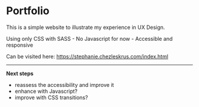 # Portfolio
This is a simple website to illustrate my experience in UX Design.

Using only CSS with SASS - No Javascript for now -
Accessible and responsive

Can be visited here: 
https://stephanie.chezleskrus.com/index.html

---

**Next steps**
- reassess the accessibility and improve it 
- enhance with Javascript?
- improve with CSS transitions?
